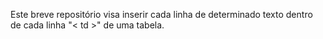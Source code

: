 Este breve repositório visa inserir cada linha de determinado texto dentro de cada linha "< td >" de uma tabela.
